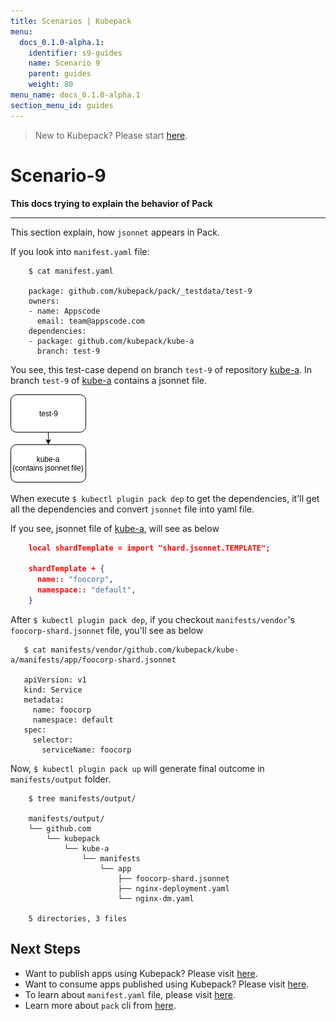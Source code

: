 ```yaml
---
title: Scenarios | Kubepack
menu:
  docs_0.1.0-alpha.1:
    identifier: s9-guides
    name: Scenario 9
    parent: guides
    weight: 80
menu_name: docs_0.1.0-alpha.1
section_menu_id: guides
---
```


> New to Kubepack? Please start [here](/docs/concepts/README.md).

# Scenario-9

**This docs trying to explain the behavior of Pack**
***

This section explain, how `jsonnet` appears in Pack.

If you look into `manifest.yaml` file:

```console
    $ cat manifest.yaml
    
    package: github.com/kubepack/pack/_testdata/test-9
    owners:
    - name: Appscode
      email: team@appscode.com
    dependencies:
    - package: github.com/kubepack/kube-a
      branch: test-9

```
You see, this test-case depend on branch `test-9` of repository [kube-a](https://github.com/kubepack/kube-a). 
In branch `test-9` of [kube-a](https://github.com/kubepack/kube-a) contains a jsonnet file.

![alt text](/docs/_testdata/test-9/test-9.jpg)

When execute `$ kubectl plugin pack dep` to get the dependencies, it'll get all the dependencies and 
convert `jsonnet` file into yaml file.

If you see, jsonnet file of [kube-a](https://github.com/kubepack/kube-a/blob/test-9/foocorp-shard.jsonnet), 
will see as below

```json
    local shardTemplate = import "shard.jsonnet.TEMPLATE";
    
    shardTemplate + {
      name:: "foocorp",
      namespace:: "default",
    }
```

After `$ kubectl plugin pack dep`, if you checkout `manifests/vendor`'s `foocorp-shard.jsonnet` file,
 you'll see as below
 
 ```console
    $ cat manifests/vendor/github.com/kubepack/kube-a/manifests/app/foocorp-shard.jsonnet
    
    apiVersion: v1
    kind: Service
    metadata:
      name: foocorp
      namespace: default
    spec:
      selector:
        serviceName: foocorp
 ```

Now, `$ kubectl plugin pack up` will generate final outcome in `manifests/output` folder.

```console
    $ tree manifests/output/
    
    manifests/output/
    └── github.com
        └── kubepack
            └── kube-a
                └── manifests
                    └── app
                        ├── foocorp-shard.jsonnet
                        ├── nginx-deployment.yaml
                        └── nginx-dm.yaml
    
    5 directories, 3 files
```



## Next Steps

- Want to publish apps using Kubepack? Please visit [here](/docs/concepts/how/publisher.md).
- Want to consume apps published using Kubepack? Please visit [here](/docs/concepts/how/user.md).
- To learn about `manifest.yaml` file, please visit [here](/docs/concepts/how/manifest.md).
- Learn more about `pack` cli from [here](/docs/concepts/how/cli.md).

